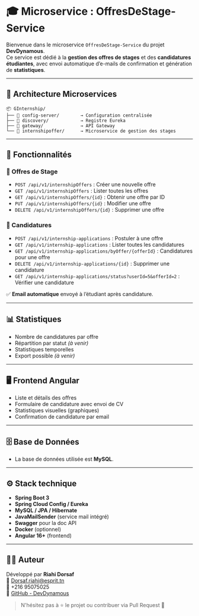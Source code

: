 # 🎓 Microservice : OffresDeStage-Service

Bienvenue dans le microservice `OffresDeStage-Service` du projet **DevDynamous**.  
Ce service est dédié à la **gestion des offres de stages** et des **candidatures étudiantes**, avec envoi automatique d’e-mails de confirmation et génération de **statistiques**.

---

## 🧱 Architecture Microservices

```
📦 GInternship/
├── 📂 config-server/        → Configuration centralisée
├── 📂 discovery/            → Registre Eureka
├── 📂 gateway/              → API Gateway
└── 📂 internshipoffer/      → Microservice de gestion des stages
```

---

## 🚀 Fonctionnalités

### 📌 Offres de Stage

- `POST /api/v1/internshipOffers` : Créer une nouvelle offre
- `GET /api/v1/internshipOffers` : Lister toutes les offres
- `GET /api/v1/internshipOffers/{id}` : Obtenir une offre par ID
- `PUT /api/v1/internshipOffers/{id}` : Modifier une offre
- `DELETE /api/v1/internshipOffers/{id}` : Supprimer une offre

### 📝 Candidatures

- `POST /api/v1/internship-applications` : Postuler à une offre
- `GET /api/v1/internship-applications` : Lister toutes les candidatures
- `GET /api/v1/internship-applications/byOffer/{offerId}` : Candidatures pour une offre
- `DELETE /api/v1/internship-applications/{id}` : Supprimer une candidature
- `GET /api/v1/internship-applications/status?userId=5&offerId=2` : Vérifier une candidature

✅ **Email automatique** envoyé à l’étudiant après candidature.

---

## 📊 Statistiques

- Nombre de candidatures par offre
- Répartition par statut *(à venir)*
- Statistiques temporelles
- Export possible *(à venir)*

---

## 🖥️ Frontend Angular

- Liste et détails des offres
- Formulaire de candidature avec envoi de CV
- Statistiques visuelles (graphiques)
- Confirmation de candidature par email

---

## 🗄️ Base de Données

- La base de données utilisée est **MySQL**.

---

## ⚙️ Stack technique

- **Spring Boot 3**
- **Spring Cloud Config / Eureka**
- **MySQL / JPA / Hibernate**
- **JavaMailSender** (service mail intégré)
- **Swagger** pour la doc API
- **Docker** (optionnel)
- **Angular 16+** (frontend)

---

## 👨‍💻 Auteur

Développé par **Riahi Dorsaf**  
📧 Dorsaf.riahi@esprit.tn  
📱 +216 95075025  
🔗 [GitHub - DevDynamous](https://github.com/wissaldaoud/Devdynamousawd)

> N'hésitez pas à ⭐ le projet ou contribuer via Pull Request 🙌
